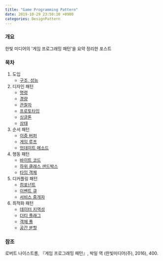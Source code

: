```yaml
---
title: "Game Programming Pattern"
date: 2019-10-29 23:50:10 +0900
categories: DesignPattern
---
```


### 개요

한빛 미디어의 '게임 프로그래밍 패턴'을 요약 정리한 포스트

### 목차

1. 도입
	* [구조, 성능]()
2. 디자인 패턴
	* [명령]()
	* [경량]()
	* [관찰자]()
	* [프로토타입]()
	* [싱글톤]()
	* [상태]()
3. 순서 패턴
	* [이중 버퍼]()
	* [게임 루프]()
	* [업데이트 메소드]()
4. 행동 패턴
	* [바이트 코드]()
	* [하위 클래스 샌드박스]()
	* [타입 객체]()
5. 디커플링 패턴
	* [컴포넌트]()
	* [이벤트 큐]()
	* [서비스 중개자]()
6. 최적화 패턴
	* [데이터 지역성]()
	* [더티 플래그]()
	* [객체 풀]()
	* [공간 분할]()

### 참조

로버트 나이스트롬, 『게임 프로그래밍 패턴』, 박일 역 (한빛미디어(주), 2016), 400.
